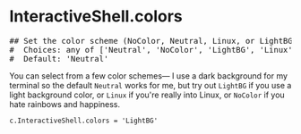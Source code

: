 # InteractiveShell.colors

<pre class="output">
## Set the color scheme (NoColor, Neutral, Linux, or LightBG).
#  Choices: any of ['Neutral', 'NoColor', 'LightBG', 'Linux'] (case-insensitive)
#  Default: 'Neutral'
</pre>

You can select from a few color schemes— I use a dark background for my terminal so the default `Neutral` works for me, but try out `LightBG` if you use a light background color, or `Linux` if you're really into Linux, or `NoColor` if you hate rainbows and happiness.

```
c.InteractiveShell.colors = 'LightBG'
```
